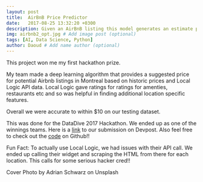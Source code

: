 ```yaml
---
layout: post
title:  AirBnB Price Predictor
date:   2017-08-25 13:32:20 +0300
description: Given an AirBnB listing this model generates an estimate price
img: airbnb2_opt.jpg # Add image post (optional)
tags: [AI, Data Science, Python]
author: Daoud # Add name author (optional)
---
```

This project won me my first hackathon prize.

My team made a deep learning algorithm that provides a suggested price for potential Airbnb listings in Montreal based on historic prices and Local Logic API data. Local Logic gave ratings for  ratings for amenties, restaurants etc and so was helpful in finding additional location specific features. 

Overall we were accurate to within $10 on our testing dataset.

This was done for the DataDive 2017 Hackathon. We ended up as one of the winnings teams. Here is a [link][devpost] to our submission on Devpost. Also feel free to check out the [code][github] on Github!! 

Fun Fact: To actually use Local Logic, we had issues with their API call. We ended up calling their widget and scraping the HTML from there for each location. This calls for some serious hacker cred!!


Cover Photo by Adrian Schwarz on Unsplash

[devpost]: https://devpost.com/software/airbnb-price-generator
[github]: https://github.com/DaoudPiracha/local-airbnb-pricer
[prediction]: https://github.com/DaoudPiracha/local-airbnb-pricer/blob/google-maps/images/screenshot3.png

